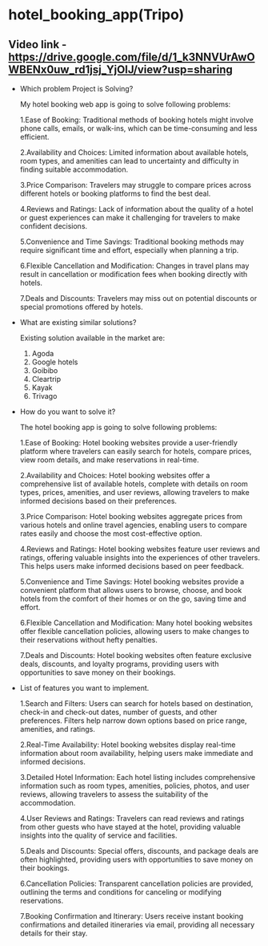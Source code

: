 # hotel_booking_app(Tripo)

## Video link - https://drive.google.com/file/d/1_k3NNVUrAwOWBENx0uw_rd1jsj_YjOIJ/view?usp=sharing

- Which problem Project is Solving?

    My hotel booking web app is going to solve following problems:

    1.Ease of Booking:
      Traditional methods of booking hotels might involve phone calls, emails, or walk-ins, which can be time-consuming and less efficient.

    2.Availability and Choices:
      Limited information about available hotels, room types, and amenities can lead to uncertainty and difficulty in finding suitable accommodation.

    3.Price Comparison:
      Travelers may struggle to compare prices across different hotels or booking platforms to find the best deal.

    4.Reviews and Ratings:
      Lack of information about the quality of a hotel or guest experiences can make it challenging for travelers to make confident decisions.

    5.Convenience and Time Savings:
      Traditional booking methods may require significant time and effort, especially when planning a trip.

    6.Flexible Cancellation and Modification:
      Changes in travel plans may result in cancellation or modification fees when booking directly with hotels.

    7.Deals and Discounts:
      Travelers may miss out on potential discounts or special promotions offered by hotels.


- What are existing similar solutions?

    Existing solution available in the market are:
    1. Agoda
    2. Google hotels
    3. Goibibo
    4. Cleartrip
    5. Kayak
    6. Trivago


- How do you want to solve it?

    The hotel booking app is going to solve following problems:

    1.Ease of Booking:
      Hotel booking websites provide a user-friendly platform where travelers can easily search for hotels, compare prices, view room details, and make reservations in real-time.

    2.Availability and Choices:
      Hotel booking websites offer a comprehensive list of available hotels, complete with details on room types, prices, amenities, and user reviews, allowing travelers to make informed decisions based on their preferences.

    3.Price Comparison:
      Hotel booking websites aggregate prices from various hotels and online travel agencies, enabling users to compare rates easily and choose the most cost-effective option.

    4.Reviews and Ratings:
      Hotel booking websites feature user reviews and ratings, offering valuable insights into the experiences of other travelers. This helps users make informed decisions based on peer feedback.

    5.Convenience and Time Savings:
      Hotel booking websites provide a convenient platform that allows users to browse, choose, and book hotels from the comfort of their homes or on the go, saving time and effort.

    6.Flexible Cancellation and Modification:
      Many hotel booking websites offer flexible cancellation policies, allowing users to make changes to their reservations without hefty penalties.

    7.Deals and Discounts:
      Hotel booking websites often feature exclusive deals, discounts, and loyalty programs, providing users with opportunities to save money on their bookings.


- List of features you want to implement.

    1.Search and Filters:
      Users can search for hotels based on destination, check-in and check-out dates, number of guests, and other preferences. Filters help narrow down options based on price range, amenities, and ratings.

    2.Real-Time Availability:
      Hotel booking websites display real-time information about room availability, helping users make immediate and informed decisions.

    3.Detailed Hotel Information:
      Each hotel listing includes comprehensive information such as room types, amenities, policies, photos, and user reviews, allowing travelers to assess the suitability of the accommodation.

    4.User Reviews and Ratings:
      Travelers can read reviews and ratings from other guests who have stayed at the hotel, providing valuable insights into the quality of service and facilities.

    5.Deals and Discounts:
      Special offers, discounts, and package deals are often highlighted, providing users with opportunities to save money on their bookings.

    6.Cancellation Policies:
      Transparent cancellation policies are provided, outlining the terms and conditions for canceling or modifying reservations.

    7.Booking Confirmation and Itinerary:
      Users receive instant booking confirmations and detailed itineraries via email, providing all necessary details for their stay.

